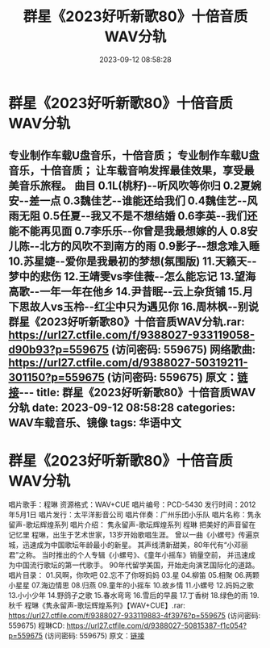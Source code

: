 ﻿---
title: 群星《2023好听新歌80》十倍音质WAV分轨
date: 2023-09-12 08:58:28
categories: WAV车载音乐、镜像
tags: 华语中文
---
# 群星《2023好听新歌80》十倍音质WAV分轨

专业制作车载U盘音乐，十倍音质；
专业制作车载U盘音乐，十倍音质；
让车载音响发挥最佳效果，享受最美音乐旅程。
曲目
0.1L(桃籽)--听风吹等你归
0.2夏婉安--差一点
0.3魏佳艺--谁能还给我们
0.4魏佳艺--风雨无阻
0.5任夏--我又不是不想结婚
0.6李英--我们还能不能再见面
0.7李乐乐--你曾是我最想嫁的人
0.8安儿陈--北方的风吹不到南方的雨
0.9影子--想念难入睡
10.苏星婕--爱你是我最初的梦想(氛围版)
11.天籁天--梦中的悲伤
12.王靖雯vs李佳薇--怎么能忘记
13.望海高歌--一年一年在他乡
14.尹昔眠--云上杂货铺
15.月下思故人vs玉柃--红尘中只为遇见你
16.周林枫--别说
群星《2023好听新歌80》十倍音质WAV分轨.rar: https://url27.ctfile.com/f/9388027-933119058-d90b93?p=559675
(访问密码: 559675)
网络歌曲: https://url27.ctfile.com/d/9388027-50319211-301150?p=559675
(访问密码: 559675)
原文：[链接](https://blog.sina.com.cn/s/blog_1647c7e76010313f4.html)---
title: 群星《2023好听新歌80》十倍音质WAV分轨
date: 2023-09-12 08:58:28
categories: WAV车载音乐、镜像
tags: 华语中文
---
# 群星《2023好听新歌80》十倍音质WAV分轨

唱片歌手：程琳
资源格式：WAV+CUE
唱片编号：PCD-5430
发行时间：2012年5月1日
唱片发行：太平洋影音公司
唱片伴奏：广州乐团小乐队
唱片名称：隽永留声-歌坛辉煌系列
唱片介绍：
隽永留声-歌坛辉煌系列 程琳
把美好的声音留在记忆里
程琳，出生于艺术世家，13岁开始歌唱生涯。
曾以一曲《小螺号》传遍京城，迅速成为中国歌坛年龄最小的新星。
其声线清新甜美，80年代有“小邓丽君”之称。
当时推出的个人专辑《小螺号》、《童年小摇车》销量空前，
并迅速成为中国流行歌坛的第一代歌手。
90年代留学美国，开始走向演艺国际化的道路。
唱片目录：
01.风啊，你吹吧
02.忘不了你呀妈妈
03.星
04.柳笛
05.相聚
06.两颗小星星
07.海边情思
08.归燕
09.童年的小摇车
10.故乡情
11.小螺号
12.妈妈之歌
13.小小少年
14.野鸽子之歌
15.春水弯弯
16.雪后的早晨
17.丁香树
18.绿色的雨
19.秋千
程琳《隽永留声-歌坛辉煌系列》【WAV+CUE】.rar: https://url27.ctfile.com/f/9388027-933119883-4f3976?p=559675
(访问密码: 559675)
程琳CD: https://url27.ctfile.com/d/9388027-50815387-f1c054?p=559675
(访问密码: 559675)
原文：[链接](https://blog.sina.com.cn/s/blog_1647c7e76010313f4.html)